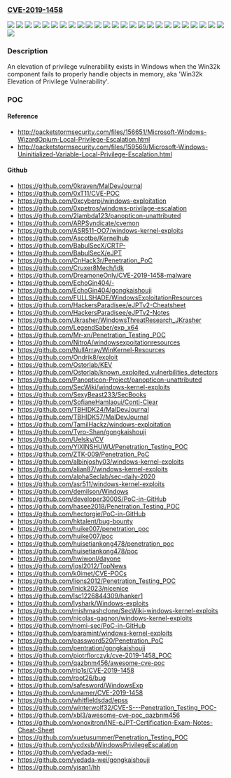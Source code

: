 ### [CVE-2019-1458](https://cve.mitre.org/cgi-bin/cvename.cgi?name=CVE-2019-1458)
![](https://img.shields.io/static/v1?label=Product&message=Windows%20Server&color=blue)
![](https://img.shields.io/static/v1?label=Product&message=Windows&color=blue)
![](https://img.shields.io/static/v1?label=Version&message=10%20Version%201607%20for%2032-bit%20Systems%20&color=brightgreen)
![](https://img.shields.io/static/v1?label=Version&message=10%20Version%201607%20for%20x64-based%20Systems%20&color=brightgreen)
![](https://img.shields.io/static/v1?label=Version&message=10%20for%2032-bit%20Systems%20&color=brightgreen)
![](https://img.shields.io/static/v1?label=Version&message=10%20for%20x64-based%20Systems%20&color=brightgreen)
![](https://img.shields.io/static/v1?label=Version&message=2008%20R2%20for%20Itanium-Based%20Systems%20Service%20Pack%201%20&color=brightgreen)
![](https://img.shields.io/static/v1?label=Version&message=2008%20R2%20for%20x64-based%20Systems%20Service%20Pack%201%20&color=brightgreen)
![](https://img.shields.io/static/v1?label=Version&message=2008%20R2%20for%20x64-based%20Systems%20Service%20Pack%201%20(Core%20installation)%20&color=brightgreen)
![](https://img.shields.io/static/v1?label=Version&message=2008%20for%2032-bit%20Systems%20Service%20Pack%202%20&color=brightgreen)
![](https://img.shields.io/static/v1?label=Version&message=2008%20for%2032-bit%20Systems%20Service%20Pack%202%20(Core%20installation)%20&color=brightgreen)
![](https://img.shields.io/static/v1?label=Version&message=2008%20for%20Itanium-Based%20Systems%20Service%20Pack%202%20&color=brightgreen)
![](https://img.shields.io/static/v1?label=Version&message=2008%20for%20x64-based%20Systems%20Service%20Pack%202%20&color=brightgreen)
![](https://img.shields.io/static/v1?label=Version&message=2008%20for%20x64-based%20Systems%20Service%20Pack%202%20(Core%20installation)%20&color=brightgreen)
![](https://img.shields.io/static/v1?label=Version&message=2012%20&color=brightgreen)
![](https://img.shields.io/static/v1?label=Version&message=2012%20(Core%20installation)%20&color=brightgreen)
![](https://img.shields.io/static/v1?label=Version&message=2012%20R2%20&color=brightgreen)
![](https://img.shields.io/static/v1?label=Version&message=2012%20R2%20(Core%20installation)%20&color=brightgreen)
![](https://img.shields.io/static/v1?label=Version&message=2016%20%20(Core%20installation)%20&color=brightgreen)
![](https://img.shields.io/static/v1?label=Version&message=2016%20&color=brightgreen)
![](https://img.shields.io/static/v1?label=Version&message=7%20for%2032-bit%20Systems%20Service%20Pack%201%20&color=brightgreen)
![](https://img.shields.io/static/v1?label=Version&message=7%20for%20x64-based%20Systems%20Service%20Pack%201%20&color=brightgreen)
![](https://img.shields.io/static/v1?label=Version&message=8.1%20for%2032-bit%20systems%20&color=brightgreen)
![](https://img.shields.io/static/v1?label=Version&message=8.1%20for%20x64-based%20systems%20&color=brightgreen)
![](https://img.shields.io/static/v1?label=Version&message=RT%208.1%20&color=brightgreen)
![](https://img.shields.io/static/v1?label=Vulnerability&message=Elevation%20of%20Privilege&color=brightgreen)

### Description

An elevation of privilege vulnerability exists in Windows when the Win32k component fails to properly handle objects in memory, aka 'Win32k Elevation of Privilege Vulnerability'.

### POC

#### Reference
- http://packetstormsecurity.com/files/156651/Microsoft-Windows-WizardOpium-Local-Privilege-Escalation.html
- http://packetstormsecurity.com/files/159569/Microsoft-Windows-Uninitialized-Variable-Local-Privilege-Escalation.html

#### Github
- https://github.com/0kraven/MalDevJournal
- https://github.com/0xT11/CVE-POC
- https://github.com/0xcyberpj/windows-exploitation
- https://github.com/0xpetros/windows-privilage-escalation
- https://github.com/2lambda123/panopticon-unattributed
- https://github.com/ARPSyndicate/cvemon
- https://github.com/ASR511-OO7/windows-kernel-exploits
- https://github.com/Ascotbe/Kernelhub
- https://github.com/BabulSecX/CRTP-
- https://github.com/BabulSecX/eJPT
- https://github.com/CnHack3r/Penetration_PoC
- https://github.com/Cruxer8Mech/Idk
- https://github.com/DreamoneOnly/CVE-2019-1458-malware
- https://github.com/EchoGin404/-
- https://github.com/EchoGin404/gongkaishouji
- https://github.com/FULLSHADE/WindowsExploitationResources
- https://github.com/HackersParadisee/eJPTv2-Cheatsheet
- https://github.com/HackersParadisee/eJPTv2-Notes
- https://github.com/Jkrasher/WindowsThreatResearch_JKrasher
- https://github.com/LegendSaber/exp_x64
- https://github.com/Mr-xn/Penetration_Testing_POC
- https://github.com/NitroA/windowsexpoitationresources
- https://github.com/NullArray/WinKernel-Resources
- https://github.com/Ondrik8/exploit
- https://github.com/Ostorlab/KEV
- https://github.com/Ostorlab/known_exploited_vulnerbilities_detectors
- https://github.com/Panopticon-Project/panopticon-unattributed
- https://github.com/SecWiki/windows-kernel-exploits
- https://github.com/SexyBeast233/SecBooks
- https://github.com/SofianeHamlaoui/Conti-Clear
- https://github.com/TBHIDK24/MalDevJournal
- https://github.com/TBHIDK57/MalDevJournal
- https://github.com/TamilHackz/windows-exploitation
- https://github.com/Tyro-Shan/gongkaishouji
- https://github.com/Uelsky/CV
- https://github.com/YIXINSHUWU/Penetration_Testing_POC
- https://github.com/ZTK-009/Penetration_PoC
- https://github.com/albinjoshy03/windows-kernel-exploits
- https://github.com/alian87/windows-kernel-exploits
- https://github.com/alphaSeclab/sec-daily-2020
- https://github.com/asr511/windows-kernel-exploits
- https://github.com/demilson/Windows
- https://github.com/developer3000S/PoC-in-GitHub
- https://github.com/hasee2018/Penetration_Testing_POC
- https://github.com/hectorgie/PoC-in-GitHub
- https://github.com/hktalent/bug-bounty
- https://github.com/huike007/penetration_poc
- https://github.com/huike007/poc
- https://github.com/huisetiankong478/penetration_poc
- https://github.com/huisetiankong478/poc
- https://github.com/hwiwonl/dayone
- https://github.com/jqsl2012/TopNews
- https://github.com/k0imet/CVE-POCs
- https://github.com/lions2012/Penetration_Testing_POC
- https://github.com/lnick2023/nicenice
- https://github.com/lsc1226844309/hanker1
- https://github.com/lyshark/Windows-exploits
- https://github.com/mishmashclone/SecWiki-windows-kernel-exploits
- https://github.com/nicolas-gagnon/windows-kernel-exploits
- https://github.com/nomi-sec/PoC-in-GitHub
- https://github.com/paramint/windows-kernel-exploits
- https://github.com/password520/Penetration_PoC
- https://github.com/pentration/gongkaishouji
- https://github.com/piotrflorczyk/cve-2019-1458_POC
- https://github.com/qazbnm456/awesome-cve-poc
- https://github.com/rip1s/CVE-2019-1458
- https://github.com/root26/bug
- https://github.com/safesword/WindowsExp
- https://github.com/unamer/CVE-2019-1458
- https://github.com/whitfieldsdad/epss
- https://github.com/winterwolf32/CVE-S---Penetration_Testing_POC-
- https://github.com/xbl3/awesome-cve-poc_qazbnm456
- https://github.com/xonoxitron/INE-eJPT-Certification-Exam-Notes-Cheat-Sheet
- https://github.com/xuetusummer/Penetration_Testing_POC
- https://github.com/ycdxsb/WindowsPrivilegeEscalation
- https://github.com/yedada-wei/-
- https://github.com/yedada-wei/gongkaishouji
- https://github.com/yisan1/hh

